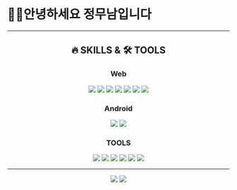 # 🙋‍♂️안녕하세요 정무남입니다

<hr>

<div align='center'>

## 🔥 SKILLS & 🛠 TOOLS

### Web
<img src="https://img.shields.io/badge/-Python-3776AB?style=flat&logo=Python&logoColor=white"/> <img src="https://img.shields.io/badge/-Django-092E20?style=flat&logo=Django&logoColor=white"/> <img src="https://img.shields.io/badge/-HTML-E34F26?style=flat&logo=HTML5&logoColor=white"/> <img src="https://img.shields.io/badge/-CSS-1572B6?style=flat&logo=CSS3&logoColor=white"/> <img src="https://img.shields.io/badge/-JavaScript-F7DF1E?style=flat&logo=JavaScript&logoColor=white"/> <img src="https://img.shields.io/badge/-Vue.js-4FC08D?style=flat&logo=Vue.js&logoColor=white"/> <img src="https://img.shields.io/badge/-React.js-61DAFB?style=flat&logo=React&logoColor=white"/>

### Android
<img src="https://img.shields.io/badge/-kotlin-7F52FF?style=flat&logo=kotlin&logoColor=white"/> <img src="https://img.shields.io/badge/-Android Studio-3DDC84?style=flat&logo=Android Studio&logoColor=white"/> 


### TOOLS
<img src="https://img.shields.io/badge/-Jira-0052CC?style=flat&logo=Jira&logoColor=white"/>  <img src="https://img.shields.io/badge/-GitLab-FC6D26?style=flat&logo=GitLab&logoColor=white"/> <img src="https://img.shields.io/badge/-GitHub-181717?style=flat&logo=GitHub&logoColor=white"/> <img src="https://img.shields.io/badge/-Notion-000000?style=flat&logo=Notion&logoColor=white"/>  <img src="https://img.shields.io/badge/-Figma-F24E1E?style=flat&logo=Figma&logoColor=white"/>
 <img src="https://img.shields.io/badge/-VScode-007ACC?style=flat&logo=visualstudiocode&logoColor=white"/>

<hr>

<img src="https://github-readme-stats.vercel.app/api/top-langs/?username=moooonam&layout=compact"> 	<img src="https://github-readme-stats.vercel.app/api?username=moooonam&show_icons=true">
</div>